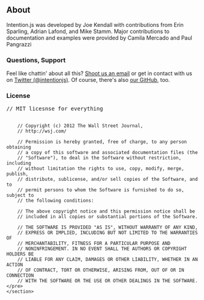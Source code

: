 <article class="equalize" data-pattern="2">
  <h2>About</h2>
  <section>
    <p>Intention.js was developed by Joe Kendall with contributions from Erin Sparling, Adrian Lafond, and Mike Stamm. Major contributions to documentation and examples were provided by Camila Mercado and Paul Pangrazzi </p>
  </section>
  <article>
    <h3>Questions, Support</h3>
    <section>
      <p>Feel like chattin' about all this? <a href="mailto:joe.kendall@dowjones.com">Shoot us an email</a> or get in contact with us on <a href="https://twitter.com/intentionjs">Twitter (@intentionjs)</a>. Of course, there's also <a href="https://github.com/wsjdesign/intentionjs">our GitHub</a>, too.</p>
    </section>
  </article>
  <article>
    <h3>License</h3>
    <section>
      <pre>// MIT licesnse for everything

        // Copyright (c) 2012 The Wall Street Journal,
        // http://wsj.com/

        // Permission is hereby granted, free of charge, to any person obtaining
        // a copy of this software and associated documentation files (the
        // "Software"), to deal in the Software without restriction, including
        // without limitation the rights to use, copy, modify, merge, publish,
        // distribute, sublicense, and/or sell copies of the Software, and to
        // permit persons to whom the Software is furnished to do so, subject to
        // the following conditions:

        // The above copyright notice and this permission notice shall be
        // included in all copies or substantial portions of the Software.

        // THE SOFTWARE IS PROVIDED "AS IS", WITHOUT WARRANTY OF ANY KIND,
        // EXPRESS OR IMPLIED, INCLUDING BUT NOT LIMITED TO THE WARRANTIES OF
        // MERCHANTABILITY, FITNESS FOR A PARTICULAR PURPOSE AND
        // NONINFRINGEMENT. IN NO EVENT SHALL THE AUTHORS OR COPYRIGHT HOLDERS BE
        // LIABLE FOR ANY CLAIM, DAMAGES OR OTHER LIABILITY, WHETHER IN AN ACTION
        // OF CONTRACT, TORT OR OTHERWISE, ARISING FROM, OUT OF OR IN CONNECTION
        // WITH THE SOFTWARE OR THE USE OR OTHER DEALINGS IN THE SOFTWARE.</pre>
    </section>
  </article>
</article>
